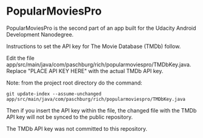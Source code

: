 # PopularMoviesPro
PopularMoviesPro is the second part of an app built for the Udacity Android Development Nanodegree.

Instructions to set the API key for The Movie Database (TMDb) follow.

Edit the file app/src/main/java/com/paschburg/rich/popularmoviespro/TMDbKey.java.
Replace "PLACE API KEY HERE" with the actual TMDb API key.

Note: from the project root directory do the command:

    git update-index --assume-unchanged app/src/main/java/com/paschburg/rich/popularmoviespro/TMDbKey.java

Then if you insert the API key within the file, the changed file with the TMDb API key will
not be synced to the public repository.

The TMDb API key was not committed to this repository.